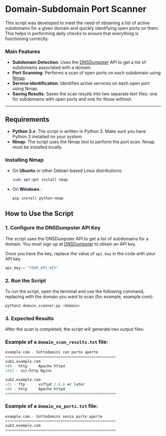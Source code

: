 # Domain-Subdomain Port Scanner

This script was developed to meet the need of obtaining a list of active subdomains for a given domain and quickly identifying open ports on them. 
This helps in performing daily checks to ensure that everything is functioning correctly.


### Main Features
- **Subdomain Detection**: Uses the [DNSDumpster](https://dnsdumpster.com/) API to get a list of subdomains associated with a domain.
- **Port Scanning**: Performs a scan of open ports on each subdomain using [Nmap](https://nmap.org/).
- **Service Identification**: Identifies active services on each open port using Nmap.
- **Saving Results**: Saves the scan results into two separate text files: one for subdomains with open ports and one for those without.

---

## Requirements

- **Python 3.x**: The script is written in Python 3. Make sure you have Python 3 installed on your system.
- **Nmap**: The script uses the Nmap tool to perform the port scan. Nmap must be installed locally.

### Installing Nmap

- On **Ubuntu** or other Debian-based Linux distributions:
  ```bash
  sudo apt-get install nmap
  ```
- On **Windows** :
  ```bash
  pip install python-nmap
  ```
  
## How to Use the Script

### 1. Configure the DNSDumpster API Key
The script uses the DNSDumpster API to get a list of subdomains for a domain. You must sign up at [DNSDumpster](https://dnsdumpster.com/) to obtain an API key.

Once you have the key, replace the value of `api_key` in the code with your API key

```python
api_key = "YOUR_API_KEY"
```
### 2. Run the Script
To run the script, open the terminal and use the following command, replacing <domain> with the domain you want to scan (for example, example.com):

```python
python3 domain_scanner.py <domain>
```

### 3. Expected Results
After the scan is completed, the script will generate two output files:

### Example of a `domain_scan_results.txt` file:

```python
example.com - Sottodomini con porte aperte
==================================================
sub1.example.com
>80 - http     Apache httpd
>443 - ssl/http Nginx

sub2.example.com
>21 - ftp      vsftpd 2.0.8 or later
>80 - http     Apache httpd
==================================================
```
### Example of a `domain_no_ports.txt` file:

```python
example.com - Sottodomini senza porte aperte
==================================================
sub3.example.com
==================================================
```
